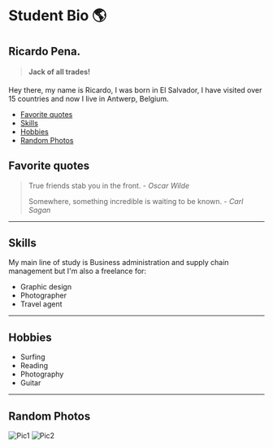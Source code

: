 # Student Bio :earth_americas:  

## Ricardo Pena.

> #### Jack of all trades!

Hey there, my name is Ricardo, I was born in El Salvador, I have visited over 15 countries and now I live in Antwerp, Belgium.



  - [Favorite quotes](#favorite-quotes)
  - [Skills](#skills)
  - [Hobbies](#hobbies)
  - [Random Photos](#random-photos)

## Favorite quotes 
> True friends stab you in the front. - *Oscar Wilde*
> 
> Somewhere, something incredible is waiting to be known. - *Carl Sagan*

---
 ## Skills

My main line of study is Business administration and supply chain management but I'm also a freelance for:
* Graphic design        
* Photographer
* Travel agent

----

## Hobbies

- Surfing
- Reading
- Photography
- Guitar 

---

## Random Photos 

![Pic1](assets/pic2)
![Pic2](asets/pic4)


